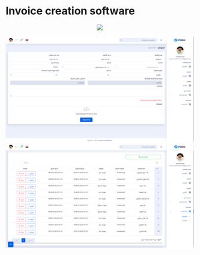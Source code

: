 
# Invoice creation software

<p align="center"><a href="https://laravel.com" target="_blank"><img src="public/assets/img/لقطة%20الشاشة%20(9).png" width="400"></a></p>

<p align="center">
<a href="https://travis-ci.org/laravel/framework"><img src="public/assets/img/‏‏لقطة%20الشاشة%20(16).png" alt="Build Status"></a>
<a href="https://packagist.org/packages/laravel/framework"><img src="public/assets/img/‏‏لقطة%20الشاشة%20(12).png" alt="Total Downloads"></a>

</p>

